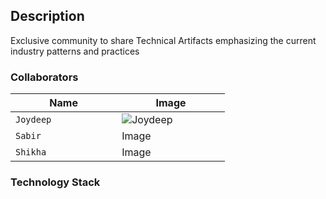 ## Description
Exclusive community to share Technical Artifacts emphasizing the current industry patterns and practices

### Collaborators

| <img width=50/> Name <img width=50/> | <img width=50/>  Image <img width=50/> |
|--|--|
| `Joydeep` |![Joydeep](https://techstackify.github.io/img/joydeep.jpg)|
|`Sabir`|Image|
|`Shikha`|Image|

### Technology Stack

